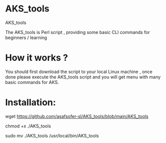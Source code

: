 # AKS_tools
AKS_tools

The AKS_tools is Perl script , providing some basic CLI commands for beginners / learning 


# How it works ?

You should first download the script to your local Linux machine , once done please execute the AKS_tools script and you will get menu with many basic commands for AKS.

# Installation:

wget https://github.com/asafsofer-sl/AKS_tools/blob/main/AKS_tools

chmod +x ./AKS_tools

sudo mv ./AKS_tools /usr/local/bin/AKS_tools


